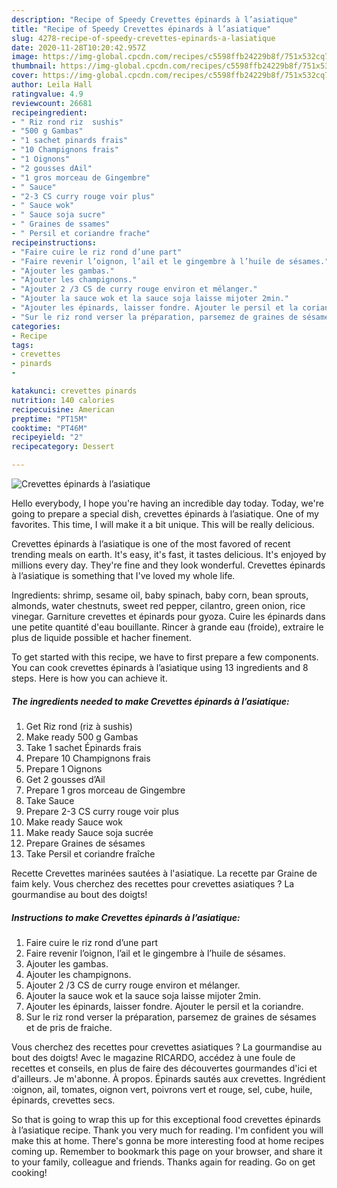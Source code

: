 ```yaml
---
description: "Recipe of Speedy Crevettes épinards à l’asiatique"
title: "Recipe of Speedy Crevettes épinards à l’asiatique"
slug: 4278-recipe-of-speedy-crevettes-epinards-a-lasiatique
date: 2020-11-28T10:20:42.957Z
image: https://img-global.cpcdn.com/recipes/c5598ffb24229b8f/751x532cq70/crevettes-epinards-a-lasiatique-photo-principale-de-la-recette.jpg
thumbnail: https://img-global.cpcdn.com/recipes/c5598ffb24229b8f/751x532cq70/crevettes-epinards-a-lasiatique-photo-principale-de-la-recette.jpg
cover: https://img-global.cpcdn.com/recipes/c5598ffb24229b8f/751x532cq70/crevettes-epinards-a-lasiatique-photo-principale-de-la-recette.jpg
author: Leila Hall
ratingvalue: 4.9
reviewcount: 26681
recipeingredient:
- " Riz rond riz  sushis"
- "500 g Gambas"
- "1 sachet pinards frais"
- "10 Champignons frais"
- "1 Oignons"
- "2 gousses dAil"
- "1 gros morceau de Gingembre"
- " Sauce"
- "2-3 CS curry rouge voir plus"
- " Sauce wok"
- " Sauce soja sucre"
- " Graines de ssames"
- " Persil et coriandre frache"
recipeinstructions:
- "Faire cuire le riz rond d’une part"
- "Faire revenir l’oignon, l’ail et le gingembre à l’huile de sésames."
- "Ajouter les gambas."
- "Ajouter les champignons."
- "Ajouter 2 /3 CS de curry rouge environ et mélanger."
- "Ajouter la sauce wok et la sauce soja laisse mijoter 2min."
- "Ajouter les épinards, laisser fondre. Ajouter le persil et la coriandre."
- "Sur le riz rond verser la préparation, parsemez de graines de sésames et de pris de fraiche."
categories:
- Recipe
tags:
- crevettes
- pinards
- 

katakunci: crevettes pinards  
nutrition: 140 calories
recipecuisine: American
preptime: "PT15M"
cooktime: "PT46M"
recipeyield: "2"
recipecategory: Dessert

---
```



![Crevettes épinards à l’asiatique](https://img-global.cpcdn.com/recipes/c5598ffb24229b8f/751x532cq70/crevettes-epinards-a-lasiatique-photo-principale-de-la-recette.jpg)

Hello everybody, I hope you're having an incredible day today. Today, we're going to prepare a special dish, crevettes épinards à l’asiatique. One of my favorites. This time, I will make it a bit unique. This will be really delicious.

Crevettes épinards à l’asiatique is one of the most favored of recent trending meals on earth. It's easy, it's fast, it tastes delicious. It's enjoyed by millions every day. They're fine and they look wonderful. Crevettes épinards à l’asiatique is something that I've loved my whole life.

Ingredients: shrimp, sesame oil, baby spinach, baby corn, bean sprouts, almonds, water chestnuts, sweet red pepper, cilantro, green onion, rice vinegar. Garniture crevettes et épinards pour gyoza. Cuire les épinards dans une petite quantité d&#39;eau bouillante. Rincer à grande eau (froide), extraire le plus de liquide possible et hacher finement.


To get started with this recipe, we have to first prepare a few components. You can cook crevettes épinards à l’asiatique using 13 ingredients and 8 steps. Here is how you can achieve it.

<!--inarticleads1-->

##### The ingredients needed to make Crevettes épinards à l’asiatique:

1. Get  Riz rond (riz à sushis)
1. Make ready 500 g Gambas
1. Take 1 sachet Épinards frais
1. Prepare 10 Champignons frais
1. Prepare 1 Oignons
1. Get 2 gousses d’Ail
1. Prepare 1 gros morceau de Gingembre
1. Take  Sauce
1. Prepare 2-3 CS curry rouge voir plus
1. Make ready  Sauce wok
1. Make ready  Sauce soja sucrée
1. Prepare  Graines de sésames
1. Take  Persil et coriandre fraîche


Recette Crevettes marinées sautées à l&#39;asiatique. La recette par Graine de faim kely. Vous cherchez des recettes pour crevettes asiatiques ? La gourmandise au bout des doigts! 

<!--inarticleads2-->

##### Instructions to make Crevettes épinards à l’asiatique:

1. Faire cuire le riz rond d’une part
1. Faire revenir l’oignon, l’ail et le gingembre à l’huile de sésames.
1. Ajouter les gambas.
1. Ajouter les champignons.
1. Ajouter 2 /3 CS de curry rouge environ et mélanger.
1. Ajouter la sauce wok et la sauce soja laisse mijoter 2min.
1. Ajouter les épinards, laisser fondre. Ajouter le persil et la coriandre.
1. Sur le riz rond verser la préparation, parsemez de graines de sésames et de pris de fraiche.


Vous cherchez des recettes pour crevettes asiatiques ? La gourmandise au bout des doigts! Avec le magazine RICARDO, accédez à une foule de recettes et conseils, en plus de faire des découvertes gourmandes d&#39;ici et d&#39;ailleurs. Je m&#39;abonne. À propos. Épinards sautés aux crevettes. Ingrédient :oignon, ail, tomates, oignon vert, poivrons vert et rouge, sel, cube, huile, épinards, crevettes secs. 

So that is going to wrap this up for this exceptional food crevettes épinards à l’asiatique recipe. Thank you very much for reading. I'm confident you will make this at home. There's gonna be more interesting food at home recipes coming up. Remember to bookmark this page on your browser, and share it to your family, colleague and friends. Thanks again for reading. Go on get cooking!
